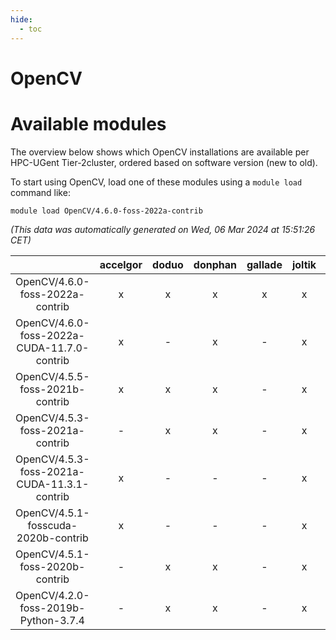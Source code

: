 ```yaml
---
hide:
  - toc
---
```


OpenCV
======

# Available modules


The overview below shows which OpenCV installations are available per HPC-UGent Tier-2cluster, ordered based on software version (new to old).

To start using OpenCV, load one of these modules using a `module load` command like:

```shell
module load OpenCV/4.6.0-foss-2022a-contrib
```

*(This data was automatically generated on Wed, 06 Mar 2024 at 15:51:26 CET)*  

| |accelgor|doduo|donphan|gallade|joltik|skitty|
| :---: | :---: | :---: | :---: | :---: | :---: | :---: |
|OpenCV/4.6.0-foss-2022a-contrib|x|x|x|x|x|x|
|OpenCV/4.6.0-foss-2022a-CUDA-11.7.0-contrib|x|-|x|-|x|-|
|OpenCV/4.5.5-foss-2021b-contrib|x|x|x|-|x|x|
|OpenCV/4.5.3-foss-2021a-contrib|-|x|x|-|x|x|
|OpenCV/4.5.3-foss-2021a-CUDA-11.3.1-contrib|x|-|-|-|x|-|
|OpenCV/4.5.1-fosscuda-2020b-contrib|x|-|-|-|x|-|
|OpenCV/4.5.1-foss-2020b-contrib|-|x|x|-|x|x|
|OpenCV/4.2.0-foss-2019b-Python-3.7.4|-|x|x|-|x|x|
